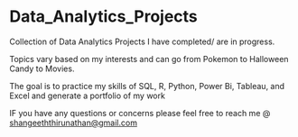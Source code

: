 # Data_Analytics_Projects
Collection of Data Analytics Projects I have completed/ are in progress. 

Topics vary based on my interests and can go from Pokemon to Halloween Candy to Movies. 

The goal is to practice my skills of SQL, R, Python, Power Bi, Tableau, and Excel and generate a portfolio of my work

IF you have any questions or concerns please feel free to reach me @ shangeeththirunathan@gmail.com

